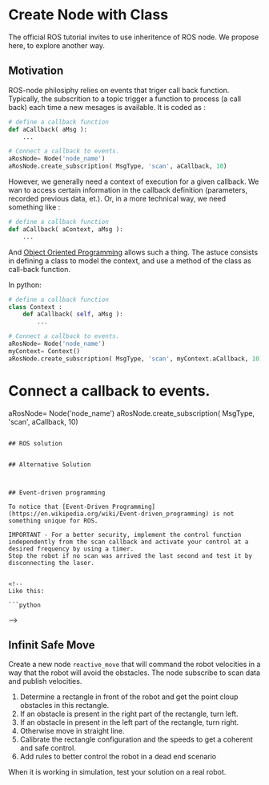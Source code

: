 # Create Node with Class

The official ROS tutorial invites to use inheritence of ROS node.
We propose here, to explore another way.

## Motivation

ROS-node philosiphy relies on events that triger call back function.
Typically, the subscrition to a topic trigger a function to process (a call back) each time a new mesages is available.
It is coded as :

```python
# define a callback function
def aCallback( aMsg ):
    ...

# Connect a callback to events.
aRosNode= Node('node_name')
aRosNode.create_subscription( MsgType, 'scan', aCallback, 10)
```

However, we generally need a context of execution for a given callback.
We wan to access certain information in the callback definition (parameters, recorded previous data, et.).
Or, in a more technical way, we need something like : 

```python
# define a callback function
def aCallback( aContext, aMsg ):
    ...
```

And [Object Oriented Programming](https://en.wikipedia.org/wiki/Object-oriented_programming) allows such a thing.
The astuce consists in defining a class to model the context, and use a method of the class as call-back function.

In python: 

```python
# define a callback function
class Context :
    def aCallback( self, aMsg ):
        ...

# Connect a callback to events.
aRosNode= Node('node_name')
myContext= Context()
aRosNode.create_subscription( MsgType, 'scan', myContext.aCallback, 10)
```

# Connect a callback to events.
aRosNode= Node('node_name')
aRosNode.create_subscription( MsgType, 'scan', aCallback, 10)
```

## ROS solution


## Alternative Solution



## Event-driven programming

To notice that [Event-Driven Programming](https://en.wikipedia.org/wiki/Event-driven_programming) is not something unique for ROS.

IMPORTANT - For a better security, implement the control function independently from the scan callback and activate your control at a desired frequency by using a timer.
Stop the robot if no scan was arrived the last second and test it by disconnecting the laser.


<!--
Like this: 

```python 

```
-->





## Infinit Safe Move

Create a new node `reactive_move` that will command the robot velocities in a way that the robot will avoid the obstacles.
The node subscribe to scan data and publish velocities.

1. Determine a rectangle in front of the robot and get the point cloup obstacles in this rectangle.
2. If an obstacle is present in the right part of the rectangle, turn left.
3. If an obstacle in present in the left part of the rectangle, turn right.
4. Otherwise move in straight line.
5. Calibrate the rectangle configuration and the speeds to get a coherent and safe control.
6. Add rules to better control the robot in a dead end scenario

When it is working in simulation, test your solution on a real robot.
